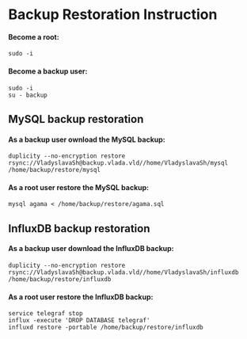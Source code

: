 
# Backup Restoration Instruction

#### Become a **root**:
`sudo -i`

#### Become a **backup** user:
```
sudo -i
su - backup
```

## MySQL backup restoration

#### As a backup user ownload the MySQL backup:
`duplicity --no-encryption restore rsync://VladyslavaSh@backup.vlada.vld//home/VladyslavaSh/mysql /home/backup/restore/mysql`


#### As a root user restore the MySQL backup:
`mysql agama < /home/backup/restore/agama.sql`


## InfluxDB backup restoration

#### As a backup user download the InfluxDB backup:
`duplicity --no-encryption restore rsync://VladyslavaSh@backup.vlada.vld//home/VladyslavaSh/influxdb /home/backup/restore/influxdb`

#### As a root user restore the InfluxDB backup:
```
service telegraf stop
influx -execute 'DROP DATABASE telegraf'
influxd restore -portable /home/backup/restore/influxdb
```
